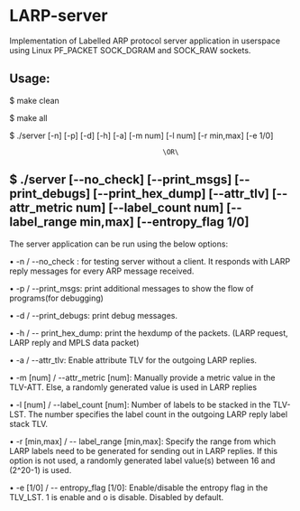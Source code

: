 # LARP-server
Implementation of Labelled ARP protocol server application in userspace using Linux PF_PACKET SOCK_DGRAM and SOCK_RAW sockets.

Usage:
------

$ make clean

$ make all

$ ./server [-n] [-p] [-d] [-h] [-a] [-m num] [-l num] [-r min,max] [-e 1/0]	

                                          \OR\ 

\$ ./server [--no_check] [--print_msgs] [--print_debugs] [--print_hex_dump] [--attr_tlv] [--attr_metric num] [--label_count num] [--label_range min,max] [--entropy_flag 1/0]
-----------------------------------------------------------------------------------------------------------------------------

The server application can be run using the below options:

•	-n / --no_check : for testing server without a client. It responds with LARP reply messages for every ARP message received.

•	-p / --print_msgs: print additional messages to show the flow of programs(for debugging)

•	-d / --print_debugs: print debug messages. 

•	-h / -- print_hex_dump: print the hexdump of the packets. (LARP request, LARP reply and MPLS data packet)

•	-a / --attr_tlv: Enable attribute TLV for the outgoing LARP replies.

•	-m [num] / --attr_metric [num]: Manually provide a metric value in the TLV-ATT. Else, a randomly generated value is used in LARP replies

•	-l [num] / --label_count [num]: Number of labels to be stacked in the TLV-LST. The number specifies the label count in the outgoing LARP reply label stack TLV.

•	-r [min,max] / -- label_range [min,max]: Specify the range from which LARP labels need to be generated for sending out in LARP replies. If this option is not used, a randomly generated label value(s) between 16 and (2^20-1) is used.

•	-e [1/0] / -- entropy_flag [1/0]: Enable/disable the entropy flag in the TLV_LST. 1 is enable and o is disable. Disabled by default.
